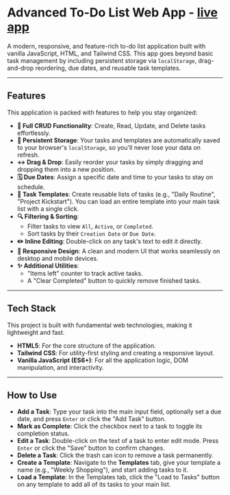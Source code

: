 # Advanced To-Do List Web App - [live app](https://to-do-app-qh9n.onrender.com)

A modern, responsive, and feature-rich to-do list application built with vanilla JavaScript, HTML, and Tailwind CSS. This app goes beyond basic task management by including persistent storage via `localStorage`, drag-and-drop reordering, due dates, and reusable task templates.

---

## Features

This application is packed with features to help you stay organized:

-   **📝 Full CRUD Functionality**: Create, Read, Update, and Delete tasks effortlessly.
-   **💾 Persistent Storage**: Your tasks and templates are automatically saved to your browser's `localStorage`, so you'll never lose your data on refresh.
-   **↔️ Drag & Drop**: Easily reorder your tasks by simply dragging and dropping them into a new position.
-   **🗓️ Due Dates**: Assign a specific date and time to your tasks to stay on schedule.
-   **📂 Task Templates**: Create reusable lists of tasks (e.g., "Daily Routine", "Project Kickstart"). You can load an entire template into your main task list with a single click.
-   **🔍 Filtering & Sorting**:
    -   Filter tasks to view `All`, `Active`, or `Completed`.
    -   Sort tasks by their `Creation Date` or `Due Date`.
-   **✏️ Inline Editing**: Double-click on any task's text to edit it directly.
-   **📱 Responsive Design**: A clean and modern UI that works seamlessly on desktop and mobile devices.
-   **✨ Additional Utilities**:
    -   "Items left" counter to track active tasks.
    -   A "Clear Completed" button to quickly remove finished tasks.

---

## Tech Stack

This project is built with fundamental web technologies, making it lightweight and fast.

-   **HTML5**: For the core structure of the application.
-   **Tailwind CSS**: For utility-first styling and creating a responsive layout.
-   **Vanilla JavaScript (ES6+)**: For all the application logic, DOM manipulation, and interactivity.

---


## How to Use

-   **Add a Task**: Type your task into the main input field, optionally set a due date, and press `Enter` or click the "Add Task" button.
-   **Mark as Complete**: Click the checkbox next to a task to toggle its completion status.
-   **Edit a Task**: Double-click on the text of a task to enter edit mode. Press `Enter` or click the "Save" button to confirm changes.
-   **Delete a Task**: Click the trash can icon to remove a task permanently.
-   **Create a Template**: Navigate to the **Templates** tab, give your template a name (e.g., "Weekly Shopping"), and start adding tasks to it.
-   **Load a Template**: In the Templates tab, click the "Load to Tasks" button on any template to add all of its tasks to your main list.

